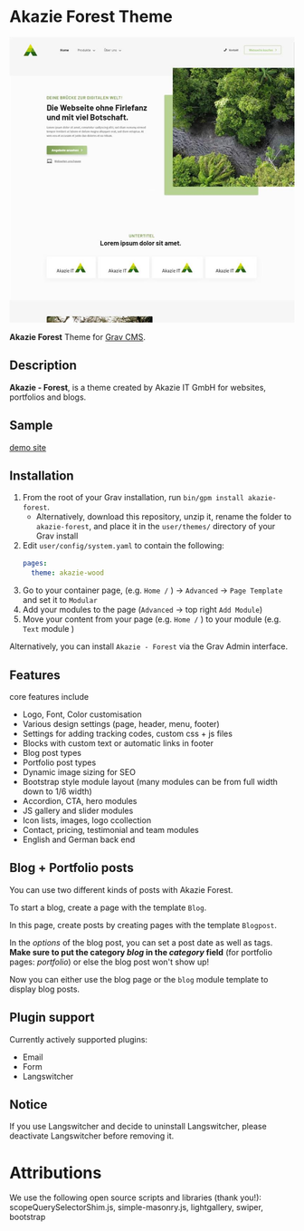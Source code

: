 # Akazie Forest Theme

![akazie-forest](https://github.com/AkazieIT/grav-theme-akazie-forest/blob/main/screenshot.jpg)

**Akazie Forest** Theme for [Grav CMS](http://github.com/getgrav/grav).  

## Description

**Akazie - Forest**, is a theme created by Akazie IT GmbH for websites, portfolios and blogs. 

## Sample

[demo site](https://demo.akazie.com/akazie-forest)

## Installation

1. From the root of your Grav installation, run `bin/gpm install akazie-forest`.
   - Alternatively, download this repository, unzip it, rename the folder to `akazie-forest`, and place it in the `user/themes/` directory of your Grav install
2. Edit `user/config/system.yaml` to contain the following:
	```yaml
    pages:
      theme: akazie-wood
	```
3. Go to your container page, (e.g. `Home /` ) -> `Advanced` -> `Page Template` and set it to `Modular`
4. Add your modules to the page (`Advanced` -> top right `Add Module`)
5. Move your content from your page (e.g. `Home /` ) to your module (e.g. `Text` module )

Alternatively, you can install `Akazie - Forest` via the Grav Admin interface.

## Features

core features include

* Logo, Font, Color customisation
* Various design settings (page, header, menu, footer)
* Settings for adding tracking codes, custom css + js files
* Blocks with custom text or automatic links in footer
* Blog post types
* Portfolio post types
* Dynamic image sizing for SEO
* Bootstrap style module layout (many modules can be from full width down to 1/6 width)
* Accordion, CTA, hero modules
* JS gallery and slider modules
* Icon lists, images, logo ccollection
* Contact, pricing, testimonial and team modules
* English and German back end


## Blog + Portfolio posts
You can use two different kinds of posts with Akazie Forest. 

To start a blog, create a page with the template `Blog`. 

In this page, create posts by creating pages with the template `Blogpost`.

In the *options* of the blog post, you can set a post date as well as tags. 
**Make sure to put the category *blog* in the *category* field** (for portfolio pages: *portfolio*) or else the blog post won't show up! 

Now you can either use the blog page or the `blog` module template to display blog posts.


## Plugin support

Currently actively supported plugins:
- Email
- Form
- Langswitcher



## Notice

If you use Langswitcher and decide to uninstall Langswitcher, please deactivate Langswitcher before removing it.


# Attributions

We use the following open source scripts and libraries (thank you!):
scopeQuerySelectorShim.js, simple-masonry.js, lightgallery, swiper, bootstrap

